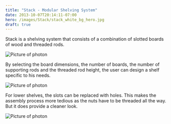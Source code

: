 ```yaml
---
title: "Stack - Modular Shelving System"
date: 2013-10-07T20:14:11-07:00
hero: /images/Stack/stack_white_bg_hero.jpg
draft: true
---
```


Stack is a shelving system that consists of a combination of slotted boards of wood and threaded rods.

![Picture of photon](/images/Stack/STACK_2mx12_5.jpeg)

By selecting the board dimensions, the number of boards, the number of supporting rods and the threaded rod height, the user can design a shelf specific to his needs.

![Picture of photon](/images/Stack/stack_general_hero.jpeg)

For lower shelves, the slots can be replaced with holes. This makes the assembly process more tedious as the nuts have to be threaded all the way. But it does provide a cleaner look.

![Picture of photon](/images/Stack/stack_built.jpeg)
